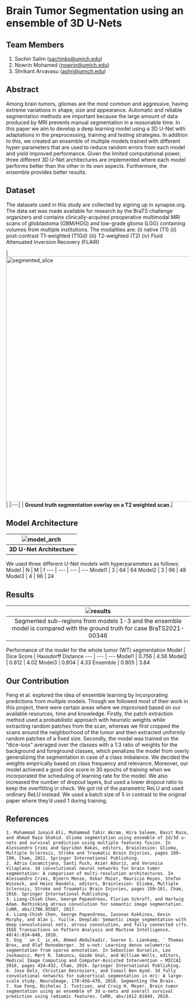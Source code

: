 # Brain Tumor Segmentation using an ensemble of 3D U-Nets

## Team Members
1. Sachin Salim (sachinks@umich.edu)
2. Nowrin Mohamed (nowrin@umich.edu)
3. Shrikant Arvavasu (ashri@umich.edu)

## Abstract
Among brain tumors, gliomas are the most common and aggressive, having extreme variations in shape, size and appearance. Automatic and reliable segmentation methods are important because the large amount of data produced by MRI prevents manual segmentation in a reasonable time. In this paper we aim to develop a deep learning model using a 3D U-Net with adaptations in the preprocessing, training and testing strategies. In addition to this, we created an ensemble of multiple models trained with different hyper-parameters that are used to reduce random errors from each model and yield improved performance. Given the limited computational power, three different 3D U-Net architectures are implemented where each model performs better than the other in its own aspects. Furthermore, the ensemble provides better results.

## Dataset
The datasets used in this study are collected by signing up in synapse.org. The data set was made available for research by the BraTS challenge organizers and contains clinically-acquired preoperative multimodal MRI scans of glioblastoma (GBM/HGG) and low-grade glioma (LGG) containing volumes from multiple institutions. The modalities are:
(i) native (T1)
(ii) post-contrast T1-weighted (T1Gd)
(iii) T2-weighted (T2)
(iv) Fluid Attenuated Inversion Recovery (FLAIR)

| <img width="671" alt="segmented_slice" src="https://user-images.githubusercontent.com/23056099/208563195-5496148f-92de-4a7b-a92b-aa6e5fb0ca06.png">
 |
|:--:|
| <b>Ground truth segmentation overlay on a T2 weighted scan.</b>|

## Model Architecture
| ![model_arch](https://user-images.githubusercontent.com/23056099/208560025-5c35ef6c-6825-4242-815b-724748caea6a.png) |
|:--:|
| <b>3D U-Net Architecture</b>|

We used three different U-Net models with hyperparameters as follows:
Model | N | M | f
--- | --- | --- | --- 
Model1 | 3 | 64 | 64
Model2 | 3 | 96 | 48
Model3 | 4 | 96 | 24

## Results
| ![results](https://user-images.githubusercontent.com/23056099/208560765-d577d4f0-20e9-41d3-9ec1-6a89c63222bb.png) |
|:--:|
| Segmented sub-regions from models 1-3 and the ensemble model is compared with the ground truth for case BraTS2021-00346 |

Performance of the model for the whole tumor (WT) segmentation
Model | Dice Score | Hausdorff Distance
--- | --- | --- 
Model1 | 0.756 | 4.56
Model2 | 0.812 | 4.02
Model3 | 0.804 | 4.33
Ensemble | 0.805 | 3.84

## Our Contribution
Feng et al. explored the idea of ensemble learning by incorporating predictions from multiple models. Though we followed most of their work in this project, there were certain areas where we improvised based on our available resources, time and knowledge. Firstly, the patch extraction method used a probabilistic approach with heuristic weights while extracting random patches from the scan, whereas we first cropped the scans around the neighborhood of the tumor and then extracted uniformly random patches of a fixed size. Secondly, the model was trained on the “dice-loss” averaged over the classes with a 1:3 ratio of weights for the background and foreground classes, which penalizes the model from overly generalizing the segmentation in case of a class imbalance. We decided the weights empirically based on class frequency and relevance. Moreover, our model achieved a good dice score in 30 epochs of training when we incorporated the scheduling of learning rate for the model. 
We also increased the number of dropout layers, but used a lower dropout ratio to keep the overfitting in check. We got rid of the parametric ReLU and used ordinary ReLU instead. We used a batch size of 5 in contrast to the original paper where they’d used 1 during training.

## References
```
1. Muhammad Junaid Ali, Muhammad Tahir Akram, Hira Saleem, Basit Raza, and Ahmad Raza Shahid. Glioma segmentation using ensemble of 2d/3d u-nets and survival prediction using multiple features fusion. In Alessandro Crimi and Spyridon Bakas, editors, Brainlesion: Glioma, Multiple Sclerosis, Stroke and Traumatic Brain Injuries, pages 189– 199, Cham, 2021. Springer International Publishing. 
2. Adria Casamitjana, Santi Puch, Asier Aduriz, and Veronica Vilaplana. 3d convolutional neural networks for brain tumor segmentation: A comparison of multi-resolution architectures. In Alessandro Crimi, Bjoern Menze, Oskar Maier, Mauricio Reyes, Stefan Winzeck, and Heinz Handels, editors, Brainlesion: Glioma, Multiple Sclerosis, Stroke and Traumatic Brain Injuries, pages 150–161, Cham, 2016. Springer International Publishing. 
3. Liang-Chieh Chen, George Papandreou, Florian Schroff, and Hartwig Adam. Rethinking atrous convolution for semantic image segmentation. CoRR, abs/1706.05587, 2017. 
4. Liang-Chieh Chen, George Papandreou, Iasonas Kokkinos, Kevin Murphy, and Alan L. Yuille. Deeplab: Semantic image segmentation with deep convolutional nets, atrous convolution, and fully connected crfs. IEEE Transactions on Pattern Analysis and Machine Intelligence, 40(4):834–848, 2018. 
5. Ozg ¨ un C¸ ic¸ek, Ahmed Abdulkadir, Soeren S. Lienkamp, ¨ Thomas Brox, and Olaf Ronneberger. 3d u-net: Learning dense volumetric segmentation from sparse annotation. In Sebastien Ourselin, Leo Joskowicz, Mert R. Sabuncu, Gozde Unal, and William Wells, editors, Medical Image Computing and Computer-Assisted Intervention – MICCAI 2016, pages 424–432, Cham, 2016. Springer International Publishing. 
6. Jose Dolz, Christian Desrosiers, and Ismail Ben Ayed. 3d fully convolutional networks for subcortical segmentation in mri: A large-scale study. NeuroImage, 170:456–470, 2018. Segmenting the Brain. 
7. Xue Feng, Nicholas J. Tustison, and Craig H. Meyer. Brain tumor segmentation using an ensemble of 3d u-nets and overall survival prediction using radiomic features. CoRR, abs/1812.01049, 2018. 
```
